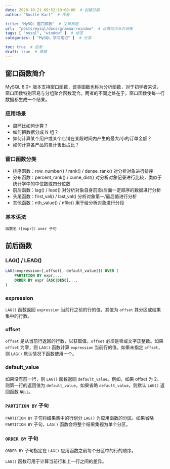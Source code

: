 ```yaml
---
date: 2020-10-21 09:52:19+08:00  # 创建日期
author: "Rustle Karl"  # 作者

title: "MySQL 窗口函数"  # 文章标题
url:  "posts/mysql/docs/grammar/window"  # 设置网页永久链接
tags: [ "mysql", "window" ]  # 标签
categories: [ "MySQL 学习笔记" ]  # 分类

toc: true  # 目录
draft: true  # 草稿
---
```


## 窗口函数简介

MySQL 8.0+ 版本支持窗口函数，该类函数也称为分析函数，对于初学者来说，窗口函数特别容易与分组聚合函数混合。两者的不同之处在于，窗口函数使每一行数据都生成一个结果。

### 应用场景

- 周环比如何计算？
- 如何把数据分成 N 组？
- 如何计算某个用户或某个店铺在某段时间内产生的最大/小的订单金额？
- 如何计算各产品的累计售出占比？

### 窗口函数分类

- 排序函数：row_number() / rank() / dense_rank() 对分析对象进行排序
- 分布函数：percent_rank() / cume_dist() 对分析对象记录进行比较，类似于统计学中的中位数或四分位数
- 前后函数：lag() / lead() 对分析对象自身前面/后面一定顺序的数据进行分析
- 头尾函数：first_val() / last_val() 分析对象第一/最后值进行分析
- 其他函数：nth_value() / nfile() 用于给分析对象进行分段

### 基本语法

```
函数名（[expr]）over 子句
```

## 前后函数

### LAG() / LEAD()

```sql
LAG(<expression>[,offset[, default_value]]) OVER (
    PARTITION BY expr,...
    ORDER BY expr [ASC|DESC],...
) 
```

### expression

`LAG()` 函数返回 `expression` 当前行之前的行的值，其值为 `offset` 其分区或结果集中的行数。

### offset

`offset` 是从当前行返回的行数，以获取值。`offset` 必须是零或文字正整数。如果 `offset` 为零，则 `LAG()` 函数计算 `expression` 当前行的值。如果未指定 `offset`，则 `LAG()` 默认情况下函数使用一个。

### default_value

如果没有前一行，则 `LAG()` 函数返回 `default_value`。例如，如果 offset 为 2，则第一行的返回值为 `default_value`。如果省略 `default_value`，则默认 `LAG()` 返回函数 `NULL`。

### `PARTITION BY` 子句

`PARTITION BY` 子句将结果集中的行划分 `LAG()` 为应用函数的分区。如果省略 `PARTITION BY` 子句，`LAG()` 函数会将整个结果集视为单个分区。

### `ORDER BY` 子句

`ORDER BY` 子句指定在 `LAG()` 应用函数之前每个分区中的行的顺序。

`LAG()` 函数可用于计算当前行和上一行之间的差异。

```sql

```

```sql

```

```sql

```

```sql

```

```sql

```

```sql

```

```sql

```
